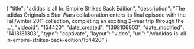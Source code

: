 {
    "title": "adidas is all In:  Empire Strikes Back Edition",
    "description": "The adidas Originals x Star Wars collaboration enters its final episode with the Fall\/winter 2011 collection, completing an exciting 2-year trip through the ...",
    "videoid": "154420",
    "date_created": "1398106903",
    "date_modified": "1418181303",
    "type": "captivate",
    "layout": "video",
    "url": "\/v\/adidas-is-all-in-empire-strikes-back-edition\/154420"
}